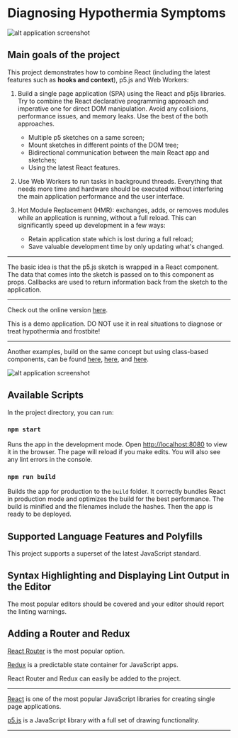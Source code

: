 # Diagnosing Hypothermia Symptoms

![alt application screenshot](http://hypothermia.surge.sh/demo/screencast.gif)

## Main goals of the project

This project demonstrates how to combine React (including the latest features such as **hooks and context**), p5.js and Web Workers:

1. Build a single page application (SPA) using the React and p5js libraries. Try to combine the React declarative programming approach and imperative one for direct DOM manipulation. Avoid any collisions, performance issues, and memory leaks. Use the best of the both approaches.

    - Multiple p5 sketches on a same screen;
    - Mount sketches in different points of the DOM tree;
    - Bidirectional communication between the main React app and sketches;
    - Using the latest React features.

2. Use Web Workers to run tasks in background threads. Everything that needs more time and hardware should be executed without interfering the main application performance and the user interface.

3. Hot Module Replacement (HMR): exchanges, adds, or removes modules while an application is running, without a full reload. This can significantly speed up development in a few ways:

    - Retain application state which is lost during a full reload;
    - Save valuable development time by only updating what's changed.

---

The basic idea is that the p5.js sketch is wrapped in a React component. The data that comes into the sketch is passed on to this component as props. Callbacks are used to return information back from the sketch to the application.

---

Check out the online version [here](http://hypothermia.surge.sh/).

<aside class="">
    This is a demo application. DO NOT use it in real situations to diagnose or treat hypothermia and frostbite!
</aside>

---

Another examples, build on the same concept but using class-based components, can be found [here](https://github.com/atorov/react-p5js), [here](https://github.com/atorov/react-hooks-p5js), and [here](https://github.com/atorov/fractal-tree-simulator).

![alt application screenshot](http://hypothermia.surge.sh/demo/screenshot.png)

## Available Scripts

In the project directory, you can run:

### `npm start`

Runs the app in the development mode. Open [http://localhost:8080](http://localhost:8080) to view it in the browser. The page will reload if you make edits. You will also see any lint errors in the console.

### `npm run build`

Builds the app for production to the `build` folder. It correctly bundles React in production mode and optimizes the build for the best performance. The build is minified and the filenames include the hashes. Then the app is ready to be deployed.

## Supported Language Features and Polyfills

This project supports a superset of the latest JavaScript standard.

## Syntax Highlighting and Displaying Lint Output in the Editor

Тhe most popular editors should be covered and your editor should report the linting warnings.

## Adding a Router and Redux

[React Router](https://reacttraining.com/react-router/) is the most popular option.

[Redux](https://redux.js.org/) is a predictable state container for JavaScript apps.

React Router and Redux can easily be added to the project.

---

[React](https://reactjs.org/) is one of the most popular JavaScript libraries for creating single page applications.

[p5.js](https://p5js.org/) is a JavaScript library with a full set of drawing functionality.

---
